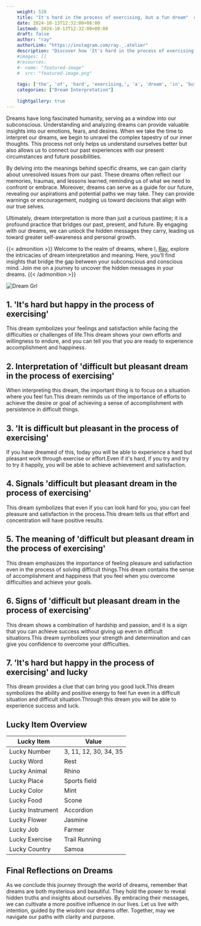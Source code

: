 ```yaml
---
    weight: 520
    title: "It's hard in the process of exercising, but a fun dream"  # Assuming 'title' column exists
    date: 2024-10-13T12:32:00+08:00
    lastmod: 2024-10-13T12:32:00+08:00
    draft: false
    author: "ray"
    authorLink: "https://instagram.com/ray._.atelier"
    description: "Discover how 'It's hard in the process of exercising, but a fun dream' can interpret your future and uncover its significant meanings in your life."
    #images: []
    #resources:
    #- name: "featured-image"
    #  src: "featured-image.png"
    
    tags: ['the', 'of', 'hard', 'exercising,', 'a', 'dream', 'in', 'but', 'process', "It's", 'fun']
    categories: ["Dream Interpretation"]
    
    lightgallery: true
---
```

    
Dreams have long fascinated humanity, serving as a window into our subconscious. Understanding and analyzing dreams can provide valuable insights into our emotions, fears, and desires. When we take the time to interpret our dreams, we begin to unravel the complex tapestry of our inner thoughts. This process not only helps us understand ourselves better but also allows us to connect our past experiences with our present circumstances and future possibilities.

By delving into the meanings behind specific dreams, we can gain clarity about unresolved issues from our past. These dreams often reflect our memories, traumas, and lessons learned, reminding us of what we need to confront or embrace. Moreover, dreams can serve as a guide for our future, revealing our aspirations and potential paths we may take. They can provide warnings or encouragement, nudging us toward decisions that align with our true selves.

Ultimately, dream interpretation is more than just a curious pastime; it is a profound practice that bridges our past, present, and future. By engaging with our dreams, we can unlock the hidden messages they carry, leading us toward greater self-awareness and personal growth.

{{< admonition >}}
Welcome to the realm of dreams, where I, [Ray](https://instagram.com/ray._.atelier), explore the intricacies of dream interpretation and meaning. Here, you’ll find insights that bridge the gap between your subconscious and conscious mind. Join me on a journey to uncover the hidden messages in your dreams.
{{< /admonition >}}

![Dream Grl](https://cdn.pixabay.com/photo/2017/11/02/03/35/gothic-2910057_1280.jpg "Dream Grl")

## 1. 'It's hard but happy in the process of exercising'
This dream symbolizes your feelings and satisfaction while facing the difficulties or challenges of life.This dream shows your own efforts and willingness to endure, and you can tell you that you are ready to experience accomplishment and happiness.

## 2. Interpretation of 'difficult but pleasant dream in the process of exercising'
When interpreting this dream, the important thing is to focus on a situation where you feel fun.This dream reminds us of the importance of efforts to achieve the desire or goal of achieving a sense of accomplishment with persistence in difficult things.

## 3. 'It is difficult but pleasant in the process of exercising'
If you have dreamed of this, today you will be able to experience a hard but pleasant work through exercise or effort.Even if it's hard, if you try and try to try it happily, you will be able to achieve achievement and satisfaction.

## 4. Signals 'difficult but pleasant dream in the process of exercising'
This dream symbolizes that even if you can look hard for you, you can feel pleasure and satisfaction in the process.This dream tells us that effort and concentration will have positive results.

## 5. The meaning of 'difficult but pleasant dream in the process of exercising'
This dream emphasizes the importance of feeling pleasure and satisfaction even in the process of solving difficult things.This dream contains the sense of accomplishment and happiness that you feel when you overcome difficulties and achieve your goals.

## 6. Signs of 'difficult but pleasant dream in the process of exercising'
This dream shows a combination of hardship and passion, and it is a sign that you can achieve success without giving up even in difficult situations.This dream symbolizes your strength and determination and can give you confidence to overcome your difficulties.

## 7. 'It's hard but happy in the process of exercising' and lucky
This dream provides a clue that can bring you good luck.This dream symbolizes the ability and positive energy to feel fun even in a difficult situation and difficult situation.Through this dream you will be able to experience success and luck.

## Lucky Item Overview
| Lucky Item          | Value              |
|---------------|--------------------|
| Lucky Number        | 3, 11, 12, 30, 34, 35  |
| Lucky Word          | Rest |
| Lucky Animal        | Rhino |
| Lucky Place         | Sports field     |
| Lucky Color         | Mint     |
| Lucky Food          | Scone      |
| Lucky Instrument    | Accordion |
| Lucky Flower        | Jasmine    |
| Lucky Job           | Farmer       |
| Lucky Exercise      | Trail Running  |
| Lucky Country       | Samoa    |


##  Final Reflections on Dreams

As we conclude this journey through the world of dreams, remember that dreams are both mysterious and beautiful. They hold the power to reveal hidden truths and insights about ourselves. By embracing their messages, we can cultivate a more positive influence in our lives. Let us live with intention, guided by the wisdom our dreams offer. Together, may we navigate our paths with clarity and purpose.
